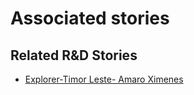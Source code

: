 # Associated stories

<!-- !!DO NOT REMOVE!! start autogenerated hyperlinks -->
## Related R&D Stories
- [Explorer\-Timor Leste\- Amaro Ximenes](/stories/?doc=Amaro_TimorLeste-en-US)
<!-- !!DO NOT REMOVE!! end autogenerated hyperlinks -->